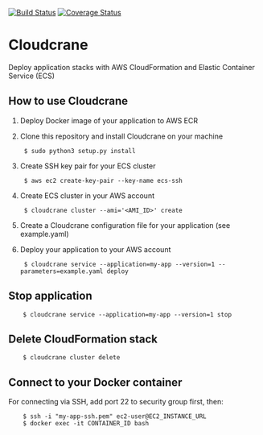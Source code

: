 [![Build Status](https://travis-ci.org/ehartung/cloudcrane.svg?branch=master)](https://travis-ci.org/ehartung/cloudcrane?branch=master)
[![Coverage Status](https://codecov.io/github/ehartung/cloudcrane/coverage.svg?branch=master)](https://codecov.io/github/ehartung/cloudcrane?branch=master)

# Cloudcrane
Deploy application stacks with AWS CloudFormation and Elastic Container Service (ECS)

## How to use Cloudcrane

1. Deploy Docker image of your application to AWS ECR
2. Clone this repository and install Cloudcrane on your machine

        $ sudo python3 setup.py install

3. Create SSH key pair for your ECS cluster
 
        $ aws ec2 create-key-pair --key-name ecs-ssh
 
4. Create ECS cluster in your AWS account

        $ cloudcrane cluster --ami='<AMI_ID>' create

5. Create a Cloudcrane configuration file for your application (see example.yaml)
6. Deploy your application to your AWS account

        $ cloudcrane service --application=my-app --version=1 --parameters=example.yaml deploy
        
## Stop application

        $ cloudcrane service --application=my-app --version=1 stop
        
## Delete CloudFormation stack

        $ cloudcrane cluster delete
        
## Connect to your Docker container
For connecting via SSH, add port 22 to security group first, then:

        $ ssh -i "my-app-ssh.pem" ec2-user@EC2_INSTANCE_URL
        $ docker exec -it CONTAINER_ID bash
